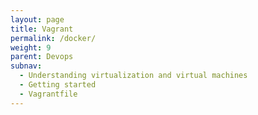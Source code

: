 ```yaml
---
layout: page
title: Vagrant
permalink: /docker/
weight: 9
parent: Devops
subnav:
  - Understanding virtualization and virtual machines
  - Getting started
  - Vagrantfile
---
```

